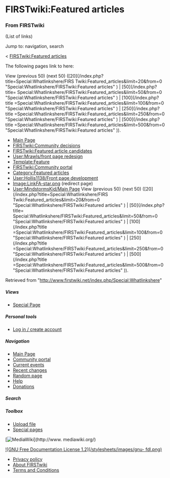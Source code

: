 # FIRSTwiki:Featured articles

### From FIRSTwiki

(List of links)

Jump to: navigation, search

&lt; [FIRSTwiki:Featured
articles](/index.php?title=FIRSTwiki:Featured_articles&redirect=no
"FIRSTwiki:Featured articles" )  

The following pages link to here:

View (previous 50) (next 50) ([20](/index.php?title=Special:Whatlinkshere/FIRS
Twiki:Featured_articles&limit=20&from=0
"Special:Whatlinkshere/FIRSTwiki:Featured articles" ) | [50](/index.php?title=
Special:Whatlinkshere/FIRSTwiki:Featured_articles&limit=50&from=0
"Special:Whatlinkshere/FIRSTwiki:Featured articles" ) | [100](/index.php?title
=Special:Whatlinkshere/FIRSTwiki:Featured_articles&limit=100&from=0
"Special:Whatlinkshere/FIRSTwiki:Featured articles" ) | [250](/index.php?title
=Special:Whatlinkshere/FIRSTwiki:Featured_articles&limit=250&from=0
"Special:Whatlinkshere/FIRSTwiki:Featured articles" ) | [500](/index.php?title
=Special:Whatlinkshere/FIRSTwiki:Featured_articles&limit=500&from=0
"Special:Whatlinkshere/FIRSTwiki:Featured articles" )).

  * [Main Page](/index.php/Main_Page "Main Page" )
  * [FIRSTwiki:Community decisions](/index.php/FIRSTwiki:Community_decisions "FIRSTwiki:Community decisions" )
  * [FIRSTwiki:Featured article candidates](/index.php/FIRSTwiki:Featured_article_candidates "FIRSTwiki:Featured article candidates" )
  * [User:Mrawls/front page redesign](/index.php/User:Mrawls/front_page_redesign "User:Mrawls/front page redesign" )
  * [Template:Feature](/index.php/Template:Feature "Template:Feature" )
  * [FIRSTwiki:Community portal](/index.php/FIRSTwiki:Community_portal "FIRSTwiki:Community portal" )
  * [Category:Featured articles](/index.php/Category:Featured_articles "Category:Featured articles" )
  * [User:Hollis1138/Front page development](/index.php/User:Hollis1138/Front_page_development "User:Hollis1138/Front page development" )
  * [Image:LinkFA-star.png](/index.php?title=Image:LinkFA-star.png&redirect=no "Image:LinkFA-star.png" ) (redirect page) 
  * [User:MindstormsKid/Main Page](/index.php/User:MindstormsKid/Main_Page "User:MindstormsKid/Main Page" )
View (previous 50) (next 50) ([20](/index.php?title=Special:Whatlinkshere/FIRS
Twiki:Featured_articles&limit=20&from=0
"Special:Whatlinkshere/FIRSTwiki:Featured articles" ) | [50](/index.php?title=
Special:Whatlinkshere/FIRSTwiki:Featured_articles&limit=50&from=0
"Special:Whatlinkshere/FIRSTwiki:Featured articles" ) | [100](/index.php?title
=Special:Whatlinkshere/FIRSTwiki:Featured_articles&limit=100&from=0
"Special:Whatlinkshere/FIRSTwiki:Featured articles" ) | [250](/index.php?title
=Special:Whatlinkshere/FIRSTwiki:Featured_articles&limit=250&from=0
"Special:Whatlinkshere/FIRSTwiki:Featured articles" ) | [500](/index.php?title
=Special:Whatlinkshere/FIRSTwiki:Featured_articles&limit=500&from=0
"Special:Whatlinkshere/FIRSTwiki:Featured articles" )).

Retrieved from "<http://www.firstwiki.net/index.php/Special:Whatlinkshere>"

##### Views

  * [Special Page](/index.php/Special:Whatlinkshere/FIRSTwiki:Featured_articles)

##### Personal tools

  * [Log in / create account](/index.php?title=Special:Userlogin&returnto=Special:Whatlinkshere)

[](/index.php/Main_Page "Main Page" )

##### Navigation

  * [Main Page](/index.php/Main_Page)
  * [Community portal](/index.php/FIRSTwiki:Community_portal)
  * [Current events](/index.php/Current_events)
  * [Recent changes](/index.php/Special:Recentchanges)
  * [Random page](/index.php/Special:Random)
  * [Help](/index.php/Help:Contents)
  * [Donations](/index.php/FIRSTwiki:Site_support)

##### Search



##### Toolbox

  * [Upload file](/index.php/Special:Upload)
  * [Special pages](/index.php/Special:Specialpages)

[![MediaWiki](/skins/common/images/poweredby_mediawiki_88x31.png)](http://www.
mediawiki.org/)

[![GNU Free Documentation License 1.2](/stylesheets/images/gnu-
fdl.png)](http://www.gnu.org/copyleft/fdl.html)

  * [Privacy policy](/index.php/FIRSTwiki:Privacy_policy "FIRSTwiki:Privacy policy" )
  * [About FIRSTwiki](/index.php/FIRSTwiki:About "FIRSTwiki:About" )
  * [Terms and Conditions](/index.php/FIRSTwiki:Terms_and_conditions "FIRSTwiki:Terms and conditions" )

